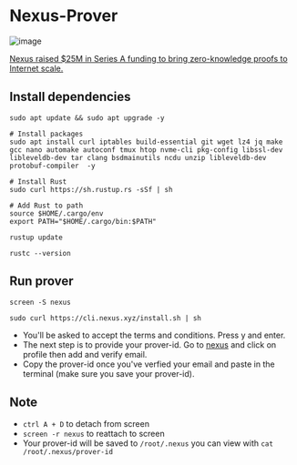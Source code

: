 # Nexus-Prover
![image](https://github.com/user-attachments/assets/cc2288ab-958c-4c0c-ac81-9daa116318df)

[Nexus raised $25M in Series A funding to bring zero-knowledge proofs to Internet scale.](https://blog.nexus.xyz/series-a/)

## Install dependencies
```console
sudo apt update && sudo apt upgrade -y
```
```console
# Install packages
sudo apt install curl iptables build-essential git wget lz4 jq make gcc nano automake autoconf tmux htop nvme-cli pkg-config libssl-dev libleveldb-dev tar clang bsdmainutils ncdu unzip libleveldb-dev protobuf-compiler  -y
```
```console
# Install Rust
sudo curl https://sh.rustup.rs -sSf | sh
```
```console
# Add Rust to path
source $HOME/.cargo/env
export PATH="$HOME/.cargo/bin:$PATH"
```
```console
rustup update

rustc --version
```
## Run prover
```console
screen -S nexus
```
```console
sudo curl https://cli.nexus.xyz/install.sh | sh
```
* You'll be asked to accept the terms and conditions. Press y and enter.
* The next step is to provide your prover-id. Go to [nexus](beta.nexus.xyz) and click on profile then add and verify email.
* Copy the prover-id once you've verfied your email and paste in the terminal (make sure you save your prover-id).
## Note
* `ctrl A + D` to detach from screen
* `screen -r nexus` to reattach to screen
* Your prover-id will be saved to `/root/.nexus` you can view with `cat /root/.nexus/prover-id`

